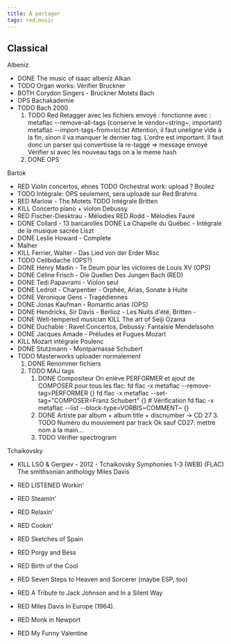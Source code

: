 ```yaml
---
title: À partager
tags: red,music
---
```


## Classical

Albeniz
- DONE The music of isaac albeniz
Alkan
- TODO Organ works: Vérifier
Bruckner
- BOTH Corydon Singers - Bruckner Motets
Bach
- OPS Bachakademie
- TODO Bach 2000
    1.  TODO Red Retagger avec les fichiers envoyé : fonctionne avec :
        metaflac --remove-all-tags (conserve le vendor~string~,
        important) metaflac --import-tags-from=lol.txt Attention, il
        faut uneligne vide à la fin, sinon il va manquer le dernier tag.
        L\'ordre est important. Il faut donc un parser qui convertisse
        la re-taggé =\> message envoyé Vérifier si avec les nouveau tags
        on a le meme hash
    2.  DONE OPS

Bartok
- RED Violin concertos, ehnes TODO Orchestral work: upload ?
Boulez
-  TODO Intégrale: OPS seulement, sera uploadé sur Red
Brahms
- RED Marlow - The Motets TODO Intégrale
Britten
-  KILL Concerto piano + violon
Debussy
- RED Fischer-Diesktrau - Mélodies RED Rodd - Mélodies
Fauré
- DONE Collard - 13 barcarolles DONE La Chapelle du Québec - Intégrale de la musique sacrée
Liszt
- DONE Leslie Howard - Complete
- Malher
- KILL Ferrier, Walter - Das Lied von der Erder
Misc
- TODO Celibidache (OPS?) 
- DONE Henry Madin - Te Deum pour les victoires de Louis XV (OPS) 
- DONE Céline Frisch - Die Quellen Des Jungen Bach (RED)
- DONE Tedi Papavrami - Violon seul 
- DONE Ledroit - Charpentier - Orphée, Arias, Sonate à Huite 
- DONE Véronique Gens - Tragédiennes 
- DONE Jonas Kaufman - Romantic arias (OPS) 
- DONE Hendricks, Sir Davis - Berlioz - Les Nuits d\'été, Britten - 
- DONE Well-tempered musician KILL The art of Seiji Ozama 
- DONE Duchable : Ravel:Concertos, Debussy: Fantaisie
Mendelssohn
- DONE Jacques Amade - Préludes et Fugues
Mozart
- KILL Mozart intégrale
Poulenc
- DONE Stutzmann - Montparnasse
Schubert
- TODO Masterworks uploader normalement 
    1. DONE Renommer fichiers 
    2. TODO MAJ tags 
        1. DONE Compositeur 
        On enlève PERFORMER et ajout de COMPOSER pour tous les flac: 
        fd flac -x metaflac --remove-tag=PERFORMER {} 
        fd flac -x metaflac --set-tag=\"COMPOSER=Franz Schubert\" {} \#
        Vérification fd flac -x metaflac --list --block-type=VORBIS~COMMENT~ {}
        2. DONE Artiste par album + album title + discnumber -\> CD 27 3. TODO
        Numéro du mouvement par track Ok sauf CD27: mettre nom à la main... 
        3. TODO Vérifier spectrogram

Tchaikovsky
- KILL LSO & Gergiev - 2012 - Tchaikovsky Symphonies 1-3 (WEB) (FLAC)
The smithsonian anthology
Miles Davis

- RED LISTENED Workin\'
- RED Steamin\'
- RED Relaxin\'
- RED Cookin\'
- RED Sketches of Spain
- RED Porgy and Bess
- RED Birth of the Cool
- RED Seven Steps to Heaven and Sorcerer (maybe ESP, too)
- RED A Tribute to Jack Johnson and In a Silent Way
- RED Miles Davis In Europe (1964).
- RED Monk in Newport
- RED My Funny Valentine
